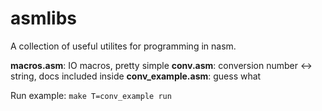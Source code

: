 # asmlibs
A collection of useful utilites for programming in nasm.

**macros.asm**: IO macros, pretty simple
**conv.asm**: conversion number <-> string, docs included inside
**conv_example.asm**: guess what

Run example: ```make T=conv_example run```
